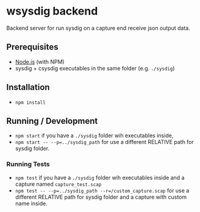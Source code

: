 # wsysdig backend

Backend server for run sysdig on a capture end receive json output data.

## Prerequisites

* [Node.js](https://nodejs.org/) (with NPM)
* sysdig + csysdig executables in the same folder (e.g. `./sysdig`)

## Installation

* `npm install`

## Running / Development

* `npm start` if you have a `./sysdig` folder wih executables inside,
* `npm start -- --p=../sysdig_path` for use a different RELATIVE path for sysdig folder.

### Running Tests

* `npm test` if you have a `./sysdig` folder wih executables inside and a capture named `capture_test.scap`
* `npm test -- --p=../sysdig_path --r=/custom_capture.scap` for use a different RELATIVE path for sysdig folder and a capture with custom name inside.

